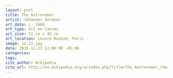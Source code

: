 ```yaml
---
layout: post
title: The Astronomer
artist: Johannes Vermeer
art_date: c. 1668
art_type: Oil on Canvas
art_size: 51 cm x 45 cm
art_location: Louvre Museum, Paris
image: 12-23.jpg
date: 2016-12-23 12:00:00 -05:00
categories:
tags:
cite_author: Wikipedia
cite_url: http://en.wikipedia.org/w/index.php?title=The_Astronomer_(Vermeer)&oldid=561627949
---
```

